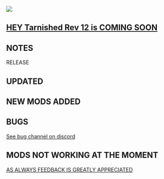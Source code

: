 ![](https://s12.gifyu.com/images/SukyP.png)

## [HEY Tarnished  Rev 12 is COMING SOON](https://)

## NOTES


RELEASE

## UPDATED



## NEW MODS ADDED



## BUGS

[See bug channel on discord](https://)

## MODS NOT WORKING AT THE MOMENT

[AS ALWAYS FEEDBACK IS GREATLY APPRECIATED](https://)